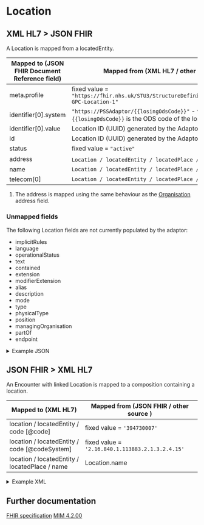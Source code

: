 # Location

## XML HL7 > JSON FHIR

A Location is mapped from a locatedEntity.

| Mapped to (JSON FHIR Document Reference field) | Mapped from (XML HL7 / other source)                                                                             |
|------------------------------------------------|------------------------------------------------------------------------------------------------------------------|
| meta.profile                                   | fixed value = `"https://fhir.nhs.uk/STU3/StructureDefinition/CareConnect-GPC-Location-1"`                        |
| identifier\[0].system                          | `"https://PSSAdaptor/{{losingOdsCode}}"` - where the `{{losingOdsCode}}` is the ODS code of the losing practice  |
| identifier\[0].value                           | Location ID (UUID) generated by the Adaptor                                                                      |
| id                                             | Location ID (UUID) generated by the Adaptor                                                                      |
| status                                         | fixed value = `"active"`                                                                                         |
| address                                        | `Location / locatedEntity / locatedPlace / addr ` <sup>1</sup>                                                   |
| name                                           | `Location / locatedEntity / locatedPlace / name `                                                                |
| telecom\[0]                                    | `Location / locatedEntity / locatedPlace / telecom[0]`                                                           |

1. The address is mapped using the same behaviour as the [Organisation](../organisations/README.md) address field.

### Unmapped fields

The following Location fields are not currently populated by the adaptor:

- implicitRules
- language
- operationalStatus
- text
- contained
- extension
- modifierExtension
- alias
- description
- mode
- type
- physicalType
- position
- managingOrganisation
- partOf
- endpoint

<details>
    <summary>Example JSON</summary>

```
{
    "resource": {
        "resourceType": "Location",
        "id": "DC28A497-E925-4697-BC59-B53B1905A65B",
        "meta": {
            "profile": [
                "https://fhir.nhs.uk/STU3/StructureDefinition/CareConnect-GPC-Location-1"
            ]
        },
        "identifier": [
            {
                "system": "https://PSSAdaptor/2167888433",
                "value": "DC28A497-E925-4697-BC59-B53B1905A65B"
            }
        ],
        "status": "active",
        "name": "Test Practice Location"
    }
}
```
</details>

## JSON FHIR > XML HL7

An Encounter with linked Location is mapped to a composition containing a location.

| Mapped to (XML HL7)                            | Mapped from (JSON FHIR / other source )          |
|------------------------------------------------|--------------------------------------------------|
| location / locatedEntity / code \[@code]       | fixed value = `'394730007'`                      |
| location / locatedEntity / code \[@codeSystem] | fixed value = `'2.16.840.1.113883.2.1.3.2.4.15'` |
| location / locatedEntity / locatedPlace / name | Location.name                                    |


<details><summary>Example XML</summary>

```
<component typeCode="COMP">
    <ehrComposition classCode="COMPOSITION" moodCode="EVN">
        <id root="CDFC5DF7-2D1B-4EBB-BE5C-6BD2E19405FF" />
        ...
        <location typeCode="LOC">
            <locatedEntity classCode="LOCE">
                <code code="394730007" codeSystem="2.16.840.1.113883.2.1.3.2.4.15" displayName="Healthcare related organisation" />
                <locatedPlace classCode="PLC" determinerCode="INSTANCE">
                    <name>Test Practice Location</name>
                </locatedPlace>
            </locatedEntity>
        </location>
        ...
    </ehrComposition>
</component>
```
</details>

## Further documentation

[FHIR specification](https://fhir.nhs.uk/STU3/StructureDefinition/CareConnect-GPC-Location-1)
[MIM 4.2.00](https://data.developer.nhs.uk/dms/mim/4.2.00/Index.htm) 
